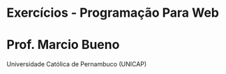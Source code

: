 # Exercícios - Programação Para Web
# Prof. Marcio Bueno
Universidade Católica de Pernambuco (UNICAP)
